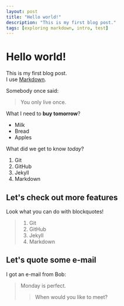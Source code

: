 ```yaml
---
layout: post
title: "Hello world!"
description: "This is my first blog post."
tags: [exploring markdown, intro, test]
---
```


 # Hello world!

 This is my first blog post.  
 I use [Markdown](http://markdown.de).

 Somebody once said:

 > You only live once.

 What I need to **buy tomorrow**?

 - Milk
 - Bread
 - Apples

What did we get to know *today*?

1. Git
2. GitHub
3. Jekyll
4. Markdown

## Let's check out more features

Look what you can do with blockquotes!

> 1. Git
> 2. GitHub
> 3. Jekyll
> 4. Markdown

## Let's quote some e-mail

I got an e-mail from Bob:

> Monday is perfect.
>
> > When would you like to meet?

